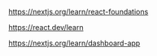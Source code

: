 https://nextjs.org/learn/react-foundations

https://react.dev/learn

https://nextjs.org/learn/dashboard-app

